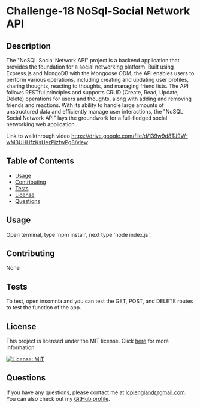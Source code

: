 # Challenge-18 NoSql-Social Network API


## Description

The "NoSQL Social Network API" project is a backend application that provides the foundation for a social networking platform. Built using Express.js and MongoDB with the Mongoose ODM, the API enables users to perform various operations, including creating and updating user profiles, sharing thoughts, reacting to thoughts, and managing friend lists. The API follows RESTful principles and supports CRUD (Create, Read, Update, Delete) operations for users and thoughts, along with adding and removing friends and reactions. With its ability to handle large amounts of unstructured data and efficiently manage user interactions, the "NoSQL Social Network API" lays the groundwork for a full-fledged social networking web application.

Link to walkthrough video https://drive.google.com/file/d/139w9d8TJ9W-wM3UHHfzKsUezPjzfwPg8/view

## Table of Contents

- [Usage](#usage)
- [Contributing](#contributing)
- [Tests](#tests)
- [License](#license)
- [Questions](#questions)


## Usage

Open terminal, type 'npm install', next type 'node index.js'.

## Contributing

None

## Tests

To test, open insomnia and you can test the GET, POST, and DELETE routes to test the function of the app.

## License

This project is licensed under the MIT license. Click [here](https://opensource.org/licenses/MIT) for more information.

[![License: MIT](https://img.shields.io/badge/License-MIT-yellow.svg)](https://opensource.org/licenses/MIT)


## Questions

If you have any questions, please contact me at lcplengland@gmail.com. You can also check out my [GitHub profile](https://github.com/(https://github.com/github.com/JordanEngland)).
